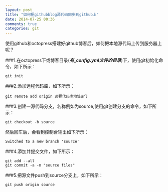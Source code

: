 ```yaml
---
layout: post
title: "如何把githubblog源代码同步到github上"
date: 2014-07-25 00:36
comments: true
categories: git
---
```


使用github和octopress搭建好github博客后，如何把本地源代码上传到服务器上呢？

###1.在octopress下或博客目录(***有_config.yml文件的目录***)下，使用git初始化命令，如下所示：

```
git init
```

###2.添加远程代码库，如下所示：

```
git remote add origin 远程代码库地址url
```
###3.创建一源代码分支，名称例如为source,使用git创建分支的命令，如下所示：

```
git checkout -b source
```
然后回车后，会看到控制台输出如下所示：

```
Switched to a new branch 'source'
```

###4.添加并提交文件，如下所示：

```
git add --all
git commit -a -m "source files"
```

###5.把源文件push到source分支上，如下所示：

```
git push origin source
```